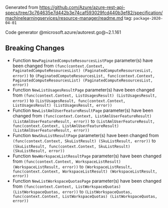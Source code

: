 Generated from https://github.com/Azure/azure-rest-api-specs/tree/3c764635e7d442b3e74caf593029fcd440b3ef82/specification/machinelearningservices/resource-manager/readme.md tag: `package-2020-04-01`

Code generator @microsoft.azure/autorest.go@~2.1.161

## Breaking Changes

- Function `NewPaginatedComputeResourcesListPage` parameter(s) have been changed from `(func(context.Context, PaginatedComputeResourcesList) (PaginatedComputeResourcesList, error))` to `(PaginatedComputeResourcesList, func(context.Context, PaginatedComputeResourcesList) (PaginatedComputeResourcesList, error))`
- Function `NewListUsagesResultPage` parameter(s) have been changed from `(func(context.Context, ListUsagesResult) (ListUsagesResult, error))` to `(ListUsagesResult, func(context.Context, ListUsagesResult) (ListUsagesResult, error))`
- Function `NewListAmlUserFeatureResultPage` parameter(s) have been changed from `(func(context.Context, ListAmlUserFeatureResult) (ListAmlUserFeatureResult, error))` to `(ListAmlUserFeatureResult, func(context.Context, ListAmlUserFeatureResult) (ListAmlUserFeatureResult, error))`
- Function `NewSkuListResultPage` parameter(s) have been changed from `(func(context.Context, SkuListResult) (SkuListResult, error))` to `(SkuListResult, func(context.Context, SkuListResult) (SkuListResult, error))`
- Function `NewWorkspaceListResultPage` parameter(s) have been changed from `(func(context.Context, WorkspaceListResult) (WorkspaceListResult, error))` to `(WorkspaceListResult, func(context.Context, WorkspaceListResult) (WorkspaceListResult, error))`
- Function `NewListWorkspaceQuotasPage` parameter(s) have been changed from `(func(context.Context, ListWorkspaceQuotas) (ListWorkspaceQuotas, error))` to `(ListWorkspaceQuotas, func(context.Context, ListWorkspaceQuotas) (ListWorkspaceQuotas, error))`
